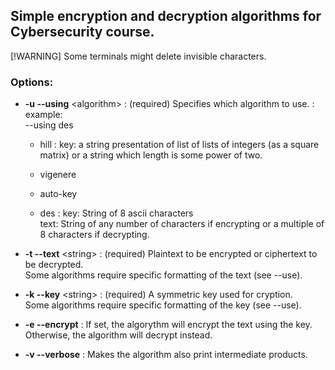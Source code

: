 ## Simple encryption and decryption algorithms for Cybersecurity course.

[!WARNING]
Some terminals might delete invisible characters.

### Options:

-   **-u --using** \<algorithm>
    : (required) Specifies which algorithm to use.
    : example:\
    --using des

    - hill
    : key: a string presentation of list of lists of integers (as a square matrix) or a string which length is some power of two.
    
    - vigenere
    
    - auto-key
    
    - des
    : key: String of 8 ascii characters\
      text: String of any number of characters if encrypting or a multiple of 8 characters if decrypting.

- **-t --text** \<string>
    : (required) Plaintext to be encrypted or ciphertext to be decrypted.\
    Some algorithms require specific formatting of the text (see --use).
 
- **-k --key** \<string>
    : (required) A symmetric key used for cryption.\
    Some algorithms require specific formatting of the key (see --use).

- **-e --encrypt**
    : If set, the algorythm will encrypt the text using the key. Otherwise, the algorithm will decrypt instead.

- **-v --verbose**
    : Makes the algorithm also print intermediate products. 
